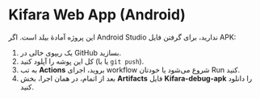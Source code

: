 # Kifara Web App (Android)

این پروژه آمادهٔ بیلد است. اگر Android Studio ندارید، برای گرفتن فایل APK:
1. یک ریپوی خالی در GitHub بسازید.
2. کل این پوشه را آپلود کنید (یا با `git push`).
3. به تب **Actions** بروید، اجرای workflow شروع می‌شود یا خودتان Run کنید.
4. بعد از اتمام، در همان اجرا، بخش **Artifacts** فایل **Kifara-debug-apk** را دانلود کنید.
